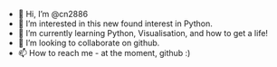 - 👋 Hi, I’m @cn2886
- 👀 I’m interested in this new found interest in Python.
- 🌱 I’m currently learning Python, Visualisation, and how to get a life!
- 💞️ I’m looking to collaborate on github.
- 📫 How to reach me - at the moment, github :)

<!---
cn2886/cn2886 is a ✨ special ✨ repository because its `README.md` (this file) appears on your GitHub profile.
You can click the Preview link to take a look at your changes.
--->
